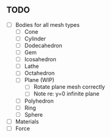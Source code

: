 ## TODO
- [ ] Bodies for all mesh types
    - [ ] Cone
    - [ ] Cylinder
    - [ ] Dodecahedron
    - [ ] Gem
    - [ ] Icosahedron
    - [ ] Lathe
    - [ ] Octahedron
    - [ ] Plane (WIP)
        - [ ] Rotate plane mesh correctly
        - [ ] Note re: y=0 infinite plane
    - [ ] Polyhedron
    - [ ] Ring
    - [ ] Sphere
- [ ] Materials
- [ ] Force
